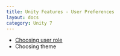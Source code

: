 ```yaml
---
title: Unity Features - User Preferences
layout: docs
category: Unity 7
---
```

- [Choosing user role](user-preferences/choosing-user-role.md)
- Choosing theme
